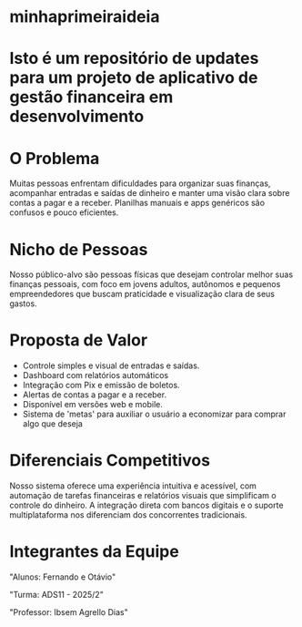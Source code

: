 ﻿# minhaprimeiraideia
# Isto é um repositório de updates para um projeto de aplicativo de gestão financeira em desenvolvimento

# O Problema
Muitas pessoas enfrentam dificuldades para organizar suas finanças, acompanhar entradas e saídas de dinheiro e manter uma visão clara sobre contas a pagar e a receber. Planilhas manuais e apps genéricos são confusos e pouco eficientes.

# Nicho de Pessoas
Nosso público-alvo são pessoas físicas que desejam controlar melhor suas finanças pessoais, com foco em jovens adultos, autônomos e pequenos empreendedores que buscam praticidade e visualização clara de seus gastos.

# Proposta de Valor
- Controle simples e visual de entradas e saídas.
- Dashboard com relatórios automáticos
- Integração com Pix e emissão de boletos.
- Alertas de contas a pagar e a receber.
- Disponível em versões web e mobile.
- Sistema de 'metas' para auxiliar o usuário a economizar para comprar algo que deseja

# Diferenciais Competitivos
Nosso sistema oferece uma experiência intuitiva e acessível, com automação de tarefas financeiras e relatórios visuais que simplificam o controle do dinheiro. A integração direta com bancos digitais e o suporte multiplataforma nos diferenciam dos concorrentes tradicionais.

# Integrantes da Equipe
"Alunos: Fernando e Otávio"

"Turma: ADS11 - 2025/2"


"Professor: Ibsem Agrello Dias"
